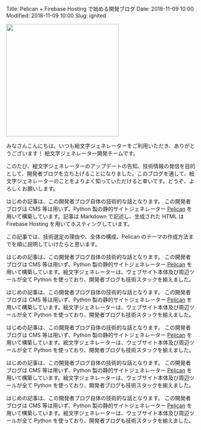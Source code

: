 Title: Pelican + Firebase Hosting で始める開発ブログ
Date: 2018-11-09 10:00
Modified: 2018-11-09 10:00
Slug: ignited

<img src="{filename}/images/20181109_ignited.png" width="300" class="thumbnail">

みなさんこんにちは。いつも絵文字ジェネレーターをご利用いただき、ありがとうございます！
絵文字ジェネレーター開発チームです。

このたび、絵文字ジェネレーターのアップデートの告知、技術情報の発信を目的として、開発者ブログを立ち上げることになりました。このブログを通して、絵文字ジェネレーターのことをよりよく知っていただけると幸いです。どうぞ、よろしくお願いします。

はじめの記事は、この開発者ブログ自体の技術的な話となります。
この開発者ブログは CMS 等は用いず、Python 製の静的サイトジェネレーター [Pelican](https://github.com/getpelican/pelican) を用いて構築しています。記事は Markdown で記述し、生成された HTML は Firebase Hosting を用いてホスティングしています。

この記事では、技術選定の理由や、全体の構成、Pelican のテーマの作成方法までを順に説明していけたらと思います。

<!-- PELICAN_END_SUMMARY -->

はじめの記事は、この開発者ブログ自体の技術的な話となります。
この開発者ブログは CMS 等は用いず、Python 製の静的サイトジェネレーター [Pelican](https://github.com/getpelican/pelican) を用いて構築しています。絵文字ジェネレーターは、ウェブサイト本体及び周辺ツールが全て Python を使っており、開発者ブログも技術スタックを揃えました。

はじめの記事は、この開発者ブログ自体の技術的な話となります。
この開発者ブログは CMS 等は用いず、Python 製の静的サイトジェネレーター [Pelican](https://github.com/getpelican/pelican) を用いて構築しています。絵文字ジェネレーターは、ウェブサイト本体及び周辺ツールが全て Python を使っており、開発者ブログも技術スタックを揃えました。


はじめの記事は、この開発者ブログ自体の技術的な話となります。
この開発者ブログは CMS 等は用いず、Python 製の静的サイトジェネレーター [Pelican](https://github.com/getpelican/pelican) を用いて構築しています。絵文字ジェネレーターは、ウェブサイト本体及び周辺ツールが全て Python を使っており、開発者ブログも技術スタックを揃えました。


はじめの記事は、この開発者ブログ自体の技術的な話となります。
この開発者ブログは CMS 等は用いず、Python 製の静的サイトジェネレーター [Pelican](https://github.com/getpelican/pelican) を用いて構築しています。絵文字ジェネレーターは、ウェブサイト本体及び周辺ツールが全て Python を使っており、開発者ブログも技術スタックを揃えました。


はじめの記事は、この開発者ブログ自体の技術的な話となります。
この開発者ブログは CMS 等は用いず、Python 製の静的サイトジェネレーター [Pelican](https://github.com/getpelican/pelican) を用いて構築しています。絵文字ジェネレーターは、ウェブサイト本体及び周辺ツールが全て Python を使っており、開発者ブログも技術スタックを揃えました。




